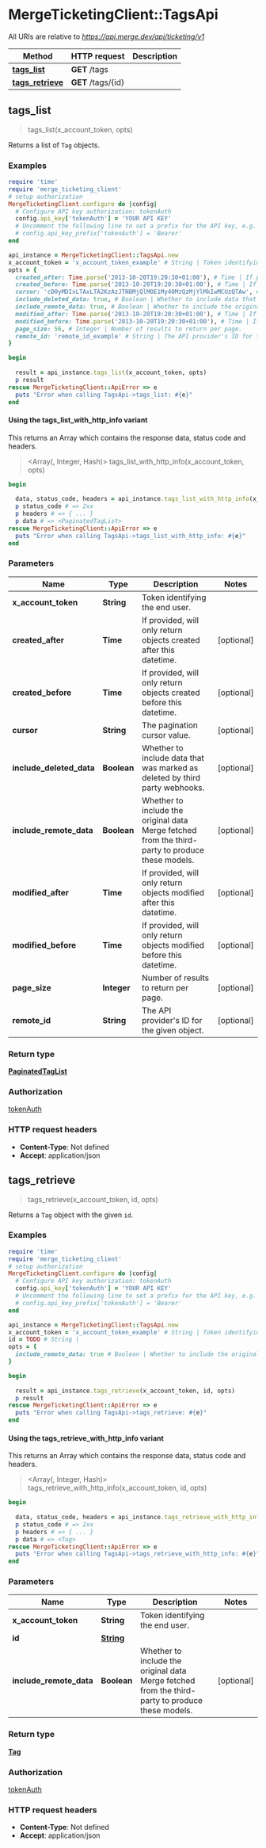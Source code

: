 # MergeTicketingClient::TagsApi

All URIs are relative to *https://api.merge.dev/api/ticketing/v1*

| Method | HTTP request | Description |
| ------ | ------------ | ----------- |
| [**tags_list**](TagsApi.md#tags_list) | **GET** /tags |  |
| [**tags_retrieve**](TagsApi.md#tags_retrieve) | **GET** /tags/{id} |  |


## tags_list

> <PaginatedTagList> tags_list(x_account_token, opts)



Returns a list of `Tag` objects.

### Examples

```ruby
require 'time'
require 'merge_ticketing_client'
# setup authorization
MergeTicketingClient.configure do |config|
  # Configure API key authorization: tokenAuth
  config.api_key['tokenAuth'] = 'YOUR API KEY'
  # Uncomment the following line to set a prefix for the API key, e.g. 'Bearer' (defaults to nil)
  # config.api_key_prefix['tokenAuth'] = 'Bearer'
end

api_instance = MergeTicketingClient::TagsApi.new
x_account_token = 'x_account_token_example' # String | Token identifying the end user.
opts = {
  created_after: Time.parse('2013-10-20T19:20:30+01:00'), # Time | If provided, will only return objects created after this datetime.
  created_before: Time.parse('2013-10-20T19:20:30+01:00'), # Time | If provided, will only return objects created before this datetime.
  cursor: 'cD0yMDIxLTAxLTA2KzAzJTNBMjQlM0E1My40MzQzMjYlMkIwMCUzQTAw', # String | The pagination cursor value.
  include_deleted_data: true, # Boolean | Whether to include data that was marked as deleted by third party webhooks.
  include_remote_data: true, # Boolean | Whether to include the original data Merge fetched from the third-party to produce these models.
  modified_after: Time.parse('2013-10-20T19:20:30+01:00'), # Time | If provided, will only return objects modified after this datetime.
  modified_before: Time.parse('2013-10-20T19:20:30+01:00'), # Time | If provided, will only return objects modified before this datetime.
  page_size: 56, # Integer | Number of results to return per page.
  remote_id: 'remote_id_example' # String | The API provider's ID for the given object.
}

begin
  
  result = api_instance.tags_list(x_account_token, opts)
  p result
rescue MergeTicketingClient::ApiError => e
  puts "Error when calling TagsApi->tags_list: #{e}"
end
```

#### Using the tags_list_with_http_info variant

This returns an Array which contains the response data, status code and headers.

> <Array(<PaginatedTagList>, Integer, Hash)> tags_list_with_http_info(x_account_token, opts)

```ruby
begin
  
  data, status_code, headers = api_instance.tags_list_with_http_info(x_account_token, opts)
  p status_code # => 2xx
  p headers # => { ... }
  p data # => <PaginatedTagList>
rescue MergeTicketingClient::ApiError => e
  puts "Error when calling TagsApi->tags_list_with_http_info: #{e}"
end
```

### Parameters

| Name | Type | Description | Notes |
| ---- | ---- | ----------- | ----- |
| **x_account_token** | **String** | Token identifying the end user. |  |
| **created_after** | **Time** | If provided, will only return objects created after this datetime. | [optional] |
| **created_before** | **Time** | If provided, will only return objects created before this datetime. | [optional] |
| **cursor** | **String** | The pagination cursor value. | [optional] |
| **include_deleted_data** | **Boolean** | Whether to include data that was marked as deleted by third party webhooks. | [optional] |
| **include_remote_data** | **Boolean** | Whether to include the original data Merge fetched from the third-party to produce these models. | [optional] |
| **modified_after** | **Time** | If provided, will only return objects modified after this datetime. | [optional] |
| **modified_before** | **Time** | If provided, will only return objects modified before this datetime. | [optional] |
| **page_size** | **Integer** | Number of results to return per page. | [optional] |
| **remote_id** | **String** | The API provider&#39;s ID for the given object. | [optional] |

### Return type

[**PaginatedTagList**](PaginatedTagList.md)

### Authorization

[tokenAuth](../README.md#tokenAuth)

### HTTP request headers

- **Content-Type**: Not defined
- **Accept**: application/json


## tags_retrieve

> <Tag> tags_retrieve(x_account_token, id, opts)



Returns a `Tag` object with the given `id`.

### Examples

```ruby
require 'time'
require 'merge_ticketing_client'
# setup authorization
MergeTicketingClient.configure do |config|
  # Configure API key authorization: tokenAuth
  config.api_key['tokenAuth'] = 'YOUR API KEY'
  # Uncomment the following line to set a prefix for the API key, e.g. 'Bearer' (defaults to nil)
  # config.api_key_prefix['tokenAuth'] = 'Bearer'
end

api_instance = MergeTicketingClient::TagsApi.new
x_account_token = 'x_account_token_example' # String | Token identifying the end user.
id = TODO # String | 
opts = {
  include_remote_data: true # Boolean | Whether to include the original data Merge fetched from the third-party to produce these models.
}

begin
  
  result = api_instance.tags_retrieve(x_account_token, id, opts)
  p result
rescue MergeTicketingClient::ApiError => e
  puts "Error when calling TagsApi->tags_retrieve: #{e}"
end
```

#### Using the tags_retrieve_with_http_info variant

This returns an Array which contains the response data, status code and headers.

> <Array(<Tag>, Integer, Hash)> tags_retrieve_with_http_info(x_account_token, id, opts)

```ruby
begin
  
  data, status_code, headers = api_instance.tags_retrieve_with_http_info(x_account_token, id, opts)
  p status_code # => 2xx
  p headers # => { ... }
  p data # => <Tag>
rescue MergeTicketingClient::ApiError => e
  puts "Error when calling TagsApi->tags_retrieve_with_http_info: #{e}"
end
```

### Parameters

| Name | Type | Description | Notes |
| ---- | ---- | ----------- | ----- |
| **x_account_token** | **String** | Token identifying the end user. |  |
| **id** | [**String**](.md) |  |  |
| **include_remote_data** | **Boolean** | Whether to include the original data Merge fetched from the third-party to produce these models. | [optional] |

### Return type

[**Tag**](Tag.md)

### Authorization

[tokenAuth](../README.md#tokenAuth)

### HTTP request headers

- **Content-Type**: Not defined
- **Accept**: application/json

